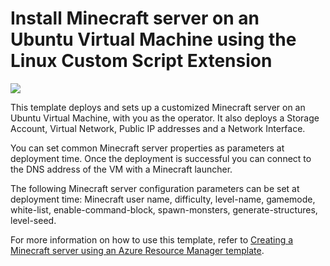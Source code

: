 # Install Minecraft server on an Ubuntu Virtual Machine using the Linux Custom Script Extension

<a href="https://portal.azure.com/#create/Microsoft.Template/uri/https%3A//raw.githubusercontent.com%2Fphilipppollmann%2Fminecraft-server-azure%2Fmaster%2Fazuredeploy.json" target="_blank">
    <img src="http://azuredeploy.net/deploybutton.png"/>
</a>

<!--
<a href="http://armviz.io/#/?load=https%3A%2F%2Fraw.githubusercontent.com%2FAzure%2Fazure-quickstart-templates%2Fmaster%2Fminecraft-on-ubuntu%2Fazuredeploy.json" target="_blank">
    <img src="http://armviz.io/visualizebutton.png"/>
</a>
-->

This template deploys and sets up a customized Minecraft server on an Ubuntu Virtual Machine, with you as the operator. It also deploys a Storage Account, Virtual Network, Public IP addresses and a Network Interface.

You can set common Minecraft server properties as parameters at deployment time. Once the deployment is successful you can connect to the DNS address of the VM with a Minecraft launcher. 

The following Minecraft server configuration parameters can be set at deployment time: Minecraft user name, difficulty, level-name, gamemode, white-list, enable-command-block, spawn-monsters, generate-structures, level-seed.

For more information on how to use this template, refer to <a href="https://msftstack.wordpress.com/2015/09/05/creating-a-minecraft-server-using-an-azure-resource-manager-template/">Creating a Minecraft server using an Azure Resource Manager template</a>.
